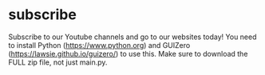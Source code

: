 # subscribe
Subscribe to our Youtube channels and go to our websites today!
You need to install Python (https://www.python.org) and GUIZero (https://lawsie.github.io/guizero/) to use this.
Make sure to download the FULL zip file, not just main.py.
